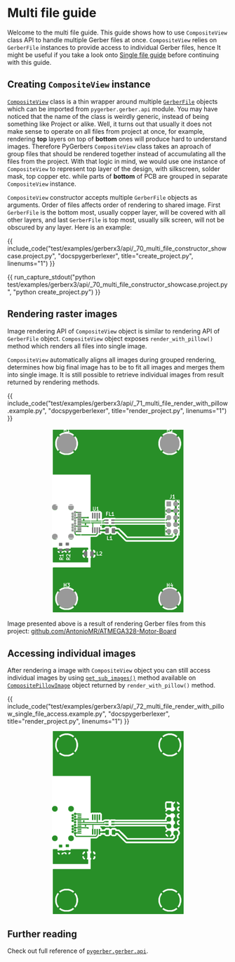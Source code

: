 # Multi file guide

Welcome to the multi file guide. This guide shows how to use `CompositeView` class API
to handle multiple Gerber files at once. `CompositeView` relies on `GerberFile`
instances to provide access to individual Gerber files, hence It might be useful if you
take a look onto [Single file guide](./01_single_file.md) before continuing with this
guide.

## Creating `CompositeView` instance

[`CompositeView`](../../reference/pygerber/gerber/api/__init__.md#pygerber.gerber.api.CompositeView)
class is a thin wrapper around multiple
[`GerberFile`](../../reference/pygerber/gerber/api/__init__.md#pygerber.gerber.api.GerberFile)
objects which can be imported from `pygerber.gerber.api` module. You may have noticed
that the name of the class is weirdly generic, instead of being something like Project
or alike. Well, it turns out that usually it does not make sense to operate on all files
from project at once, for example, rendering **top** layers on top of **bottom** ones
will produce hard to understand images. Therefore PyGerbers `CompositeView` class takes
an aproach of group files that should be rendered together instead of accumulating all
the files from the project. With that logic in mind, we would use one instance of
`CompositeView` to represent top layer of the design, with silkscreen, solder mask, top
copper etc. while parts of **bottom** of PCB are grouped in separate `CompositeView`
instance.

`CompositeView` constructor accepts multiple `GerberFile` objects as arguments. Order of
files affects order of rendering to shared image. First `GerberFile` is the bottom most,
usually copper layer, will be covered with all other layers, and last `GerberFile` is
top most, usually silk screen, will not be obscured by any layer. Here is an example:

{{ include_code("test/examples/gerberx3/api/_70_multi_file_constructor_showcase.project.py", "docspygerberlexer", title="create_project.py", linenums="1") }}

{{ run_capture_stdout("python test/examples/gerberx3/api/_70_multi_file_constructor_showcase.project.py", "python create_project.py") }}

## Rendering raster images

Image rendering API of `CompositeView` object is similar to rendering API of
`GerberFile` object. `CompositeView` object exposes `render_with_pillow()` method which
renders all files into single image.

`CompositeView` automatically aligns all images during grouped rendering, determines how
big final image has to be to fit all images and merges them into single image. It is
still possible to retrieve individual images from result returned by rendering methods.

{{ include_code("test/examples/gerberx3/api/_71_multi_file_render_with_pillow.example.py", "docspygerberlexer", title="render_project.py", linenums="1") }}

<p align="center">
    <img src="render_project.png" alt="render_project" width="300" />
</p>

Image presented above is a result of rendering Gerber files from this project:
[github.com/AntonioMR/ATMEGA328-Motor-Board](https://github.com/AntonioMR/ATMEGA328-Motor-Board)

## Accessing individual images

After rendering a image with `CompositeView` object you can still access individual
images by using
[`get_sub_images()`](../../reference/pygerber/gerber/api/__init__.md#pygerber.gerber.api.CompositePillowImage.get_sub_images)
method available on
[`CompositePillowImage`](../../reference/pygerber/gerber/api/__init__.md#pygerber.gerber.api.CompositePillowImage)
object returned by `render_with_pillow()` method.

{{ include_code("test/examples/gerberx3/api/_72_multi_file_render_with_pillow_single_file_access.example.py", "docspygerberlexer", title="render_project.py", linenums="1") }}

<p align="center">
    <img src="single_file_from_project.png" alt="render_project" width="300" />
</p>

## Further reading

Check out full reference of
[`pygerber.gerber.api`](../../reference/pygerber/gerber/api/__init__.md).
